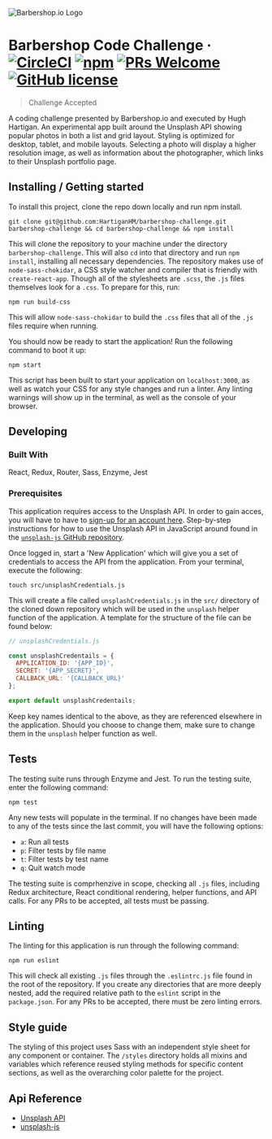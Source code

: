 ![Barbershop.io Logo](https://pbs.twimg.com/profile_images/583479109977669633/hwsBYKzo_400x400.png)

# Barbershop Code Challenge &middot; [![CircleCI](https://circleci.com/gh/HartiganHM/barbershop-challenge/tree/master.svg?style=svg)](https://circleci.com/gh/HartiganHM/barbershop-challenge/tree/master) [![npm](https://img.shields.io/npm/v/npm.svg?style=flat-square)](https://www.npmjs.com/package/npm) [![PRs Welcome](https://img.shields.io/badge/PRs-welcome-brightgreen.svg?style=flat-square)](http://makeapullrequest.com) [![GitHub license](https://img.shields.io/badge/license-MIT-blue.svg?style=flat-square)](https://github.com/your/your-project/blob/master/LICENSE)
> Challenge Accepted

A coding challenge presented by Barbershop.io and executed by Hugh Hartigan. An experimental app built around the Unsplash API showing popular photos in both a list and grid layout. Styling is optimized for desktop, tablet, and mobile layouts. Selecting a photo will display a higher resolution image, as well as information about the photographer, which links to their Unsplash portfolio page.

## Installing / Getting started

To install this project, clone the repo down locally and run npm install.

```shell
git clone git@github.com:HartiganHM/barbershop-challenge.git barbershop-challenge && cd barbershop-challenge && npm install
```

This will clone the repository to your machine under the directory `barbershop-challenge`. This will also `cd` into that directory and run `npm install`, installing all necessary dependencies. The repository makes use of `node-sass-chokidar`, a CSS style watcher and compiler that is friendly with `create-react-app`. Though all of the stylesheets are `.scss`, the `.js` files themselves look for a `.css`. To prepare for this, run:

```shell
npm run build-css
```

This will allow `node-sass-chokidar` to build the `.css` files that all of the `.js` files require when running. 

You should now be ready to start the application! Run the following command to boot it up:

```shell
npm start
```

This script has been built to start your application on `localhost:3000`, as well as watch your CSS for any style changes and run a linter. Any linting warnings will show up in the terminal, as well as the console of your browser.

## Developing

### Built With
React, Redux, Router, Sass, Enzyme, Jest

### Prerequisites
This application requires access to the Unsplash API. In order to gain acces, you will have to have to [sign-up for an account here](https://unsplash.com/developers). Step-by-step instructions for how to use the Unsplash API in JavaScript around found in the [`unsplash-js` GitHub repository](https://github.com/unsplash/unsplash-js).

Once logged in, start a 'New Application' which will give you a set of credentials to access the API from the application. From your terminal, execute the following:

```shell
touch src/unsplashCredentials.js
```

This will create a file called `unsplashCredentials.js` in the `src/` directory of the cloned down repository which will be used in the `unsplash` helper function of the application. A template for the structure of the file can be found below:

```javascript
// unsplashCredentials.js

const unsplashCredentails = {
  APPLICATION_ID: '{APP_ID}',
  SECRET: '{APP_SECRET}',
  CALLBACK_URL: '{CALLBACK_URL}'
};

export default unsplashCredentails;
```
Keep key names identical to the above, as they are referenced elsewhere in the application. Should you choose to change them, make sure to change them in the `unsplash` helper function as well.

## Tests

The testing suite runs through Enzyme and Jest. To run the testing suite, enter the following command:

```shell
npm test
```

Any new tests will populate in the terminal. If no changes have been made to any of the tests since the last commit, you will have the following options:

* `a`: Run all tests
* `p`: Filter tests by file name
* `t`: Filter tests by test name
* `q`: Quit watch mode

The testing suite is comprhenzive in scope, checking all `.js` files, including Redux architecture, React conditional rendering, helper functions, and API calls. For any PRs to be accepted, all tests must be passing.

## Linting

The linting for this application is run through the following command:

```shell
npm run eslint
```

This will check all existing `.js` files through the `.eslintrc.js` file found in the root of the repository. If you create any directories that are more deeply nested, add the required relative path to the `eslint` script in the `package.json`. For any PRs to be accepted, there must be zero linting errors.

## Style guide

The styling of this project uses Sass with an independent style sheet for any component or container. The `/styles` directory holds all mixins and variables which reference reused styling methods for specific content sections, as well as the overarching color palette for the project.

## Api Reference

* [Unsplash API](https://unsplash.com/developers)
* [unsplash-js](https://github.com/unsplash/unsplash-js)
